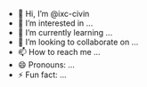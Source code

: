 - 👋 Hi, I’m @ixc-civin
- 👀 I’m interested in ...
- 🌱 I’m currently learning ...
- 💞️ I’m looking to collaborate on ...
- 📫 How to reach me ...
- 😄 Pronouns: ...
- ⚡ Fun fact: ...

<!---
ixc-civin/ixc-civin is a ✨ special ✨ repository because its `README.md` (this file) appears on your GitHub profile.
You can click the Preview link to take a look at your changes.
--->
